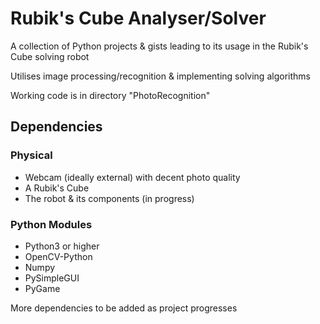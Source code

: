 # Rubik's Cube Analyser/Solver
A collection of Python projects & gists leading to its usage in the Rubik's Cube solving robot

Utilises image processing/recognition & implementing solving algorithms

Working code is in directory "PhotoRecognition"

## Dependencies
### Physical
- Webcam (ideally external) with decent photo quality
- A Rubik's Cube
- The robot & its components (in progress)
### Python Modules
- Python3 or higher
- OpenCV-Python
- Numpy
- PySimpleGUI
- PyGame

More dependencies to be added as project progresses
